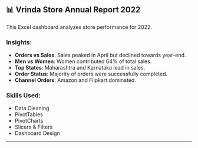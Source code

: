 ## 📊 Vrinda Store Annual Report 2022

This Excel dashboard analyzes store performance for 2022.

### Insights:
- **Orders vs Sales**: Sales peaked in April but declined towards year-end.  
- **Men vs Women**: Women contributed 64% of total sales.  
- **Top States**: Maharashtra and Karnataka lead in sales.  
- **Order Status**: Majority of orders were successfully completed.  
- **Channel Orders**: Amazon and Flipkart dominated.  

### Skills Used:
- Data Cleaning  
- PivotTables  
- PivotCharts  
- Slicers & Filters  
- Dashboard Design  

---
